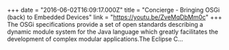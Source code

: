 +++
date = "2016-06-02T16:09:17.000Z"
title = "Concierge - Bringing OSGi (back) to Embedded Devices"
link = "https://youtu.be/ZveMqDbMm0c"
+++
The OSGi specifications provide a set of open standards describing a dynamic module system for the Java language which greatly facilitates the development of complex modular applications.The Eclipse C…